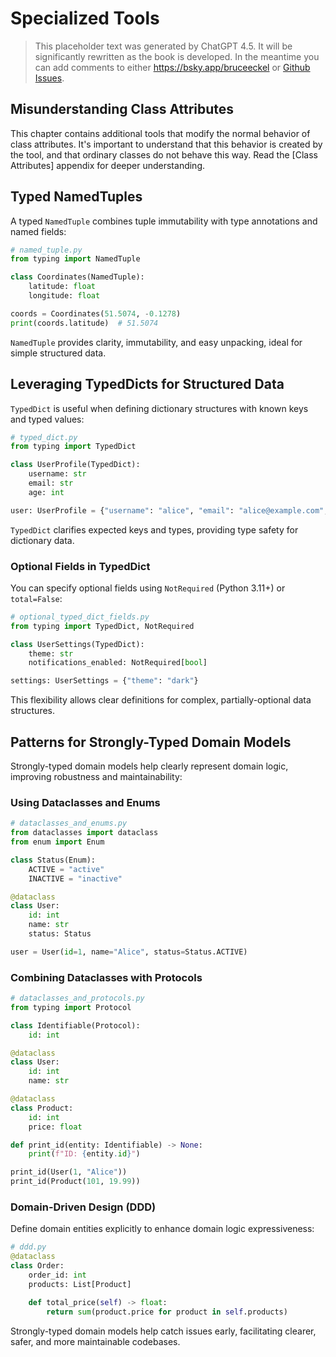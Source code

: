 # Specialized Tools

> This placeholder text was generated by ChatGPT 4.5.
> It will be significantly rewritten as the book is developed.
> In the meantime you can add comments to either <https://bsky.app/bruceeckel> or [Github Issues](https://github.com/ThinkingInTypes/ThinkingInTypes.github.io/issues).

## Misunderstanding Class Attributes

This chapter contains additional tools that modify the normal behavior of class attributes.
It's important to understand that this behavior is created by the tool, and that ordinary classes do not behave this way.
Read the [Class Attributes] appendix for deeper understanding.

## Typed NamedTuples

A typed `NamedTuple` combines tuple immutability with type annotations and named fields:

```python
# named_tuple.py
from typing import NamedTuple

class Coordinates(NamedTuple):
    latitude: float
    longitude: float

coords = Coordinates(51.5074, -0.1278)
print(coords.latitude)  # 51.5074
```

`NamedTuple` provides clarity, immutability, and easy unpacking, ideal for simple structured data.

## Leveraging TypedDicts for Structured Data

`TypedDict` is useful when defining dictionary structures with known keys and typed values:

```python
# typed_dict.py
from typing import TypedDict

class UserProfile(TypedDict):
    username: str
    email: str
    age: int

user: UserProfile = {"username": "alice", "email": "alice@example.com", "age": 30}
```

`TypedDict` clarifies expected keys and types, providing type safety for dictionary data.

### Optional Fields in TypedDict

You can specify optional fields using `NotRequired` (Python 3.11+) or `total=False`:

```python
# optional_typed_dict_fields.py
from typing import TypedDict, NotRequired

class UserSettings(TypedDict):
    theme: str
    notifications_enabled: NotRequired[bool]

settings: UserSettings = {"theme": "dark"}
```

This flexibility allows clear definitions for complex, partially-optional data structures.

## Patterns for Strongly-Typed Domain Models

Strongly-typed domain models help clearly represent domain logic, improving robustness and maintainability:

### Using Dataclasses and Enums

```python
# dataclasses_and_enums.py
from dataclasses import dataclass
from enum import Enum

class Status(Enum):
    ACTIVE = "active"
    INACTIVE = "inactive"

@dataclass
class User:
    id: int
    name: str
    status: Status

user = User(id=1, name="Alice", status=Status.ACTIVE)
```

### Combining Dataclasses with Protocols

```python
# dataclasses_and_protocols.py
from typing import Protocol

class Identifiable(Protocol):
    id: int

@dataclass
class User:
    id: int
    name: str

@dataclass
class Product:
    id: int
    price: float

def print_id(entity: Identifiable) -> None:
    print(f"ID: {entity.id}")

print_id(User(1, "Alice"))
print_id(Product(101, 19.99))
```

### Domain-Driven Design (DDD)

Define domain entities explicitly to enhance domain logic expressiveness:

```python
# ddd.py
@dataclass
class Order:
    order_id: int
    products: List[Product]

    def total_price(self) -> float:
        return sum(product.price for product in self.products)
```

Strongly-typed domain models help catch issues early, facilitating clearer, safer, and more maintainable codebases.
